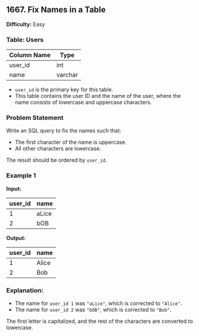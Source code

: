 ## 1667. Fix Names in a Table

**Difficulty:** Easy

### Table: Users

| Column Name | Type    |
|-------------|---------|
| user_id     | int     |
| name        | varchar |

- `user_id` is the primary key for this table.
- This table contains the user ID and the name of the user, where the name consists of lowercase and uppercase characters.

### Problem Statement

Write an SQL query to fix the names such that:
- The first character of the name is uppercase.
- All other characters are lowercase.

The result should be ordered by `user_id`.

### Example 1

**Input:**

| user_id | name  |
|---------|-------|
| 1       | aLice |
| 2       | bOB   |

**Output:**

| user_id | name  |
|---------|-------|
| 1       | Alice |
| 2       | Bob   |

### Explanation:

- The name for `user_id 1` was `"aLice"`, which is corrected to `"Alice"`.
- The name for `user_id 2` was `"bOB"`, which is corrected to `"Bob"`.
  
The first letter is capitalized, and the rest of the characters are converted to lowercase.
